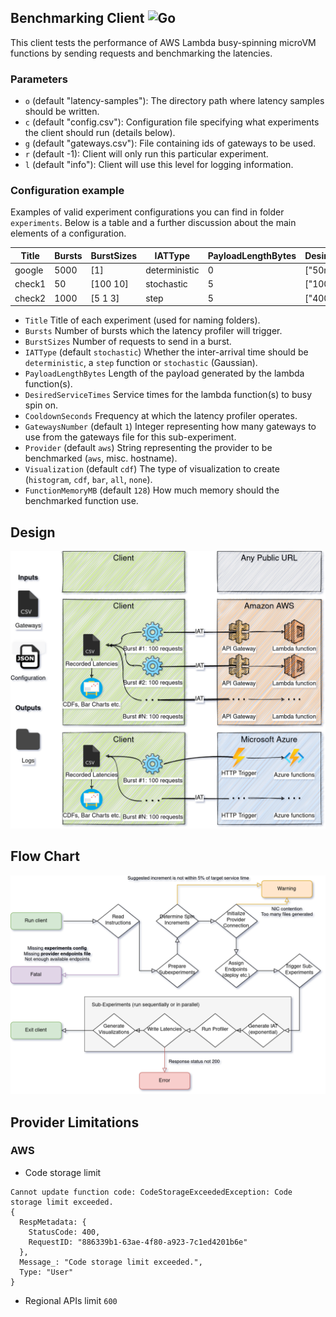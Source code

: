 ## Benchmarking Client ![Go](https://github.com/ease-lab/vhive-bench/workflows/Go/badge.svg?branch=master)
This client tests the performance of 
AWS Lambda busy-spinning microVM functions by sending requests and benchmarking the
latencies. 

### Parameters
- `o` (default "latency-samples"): The directory path where latency samples should be written.
- `c` (default "config.csv"): Configuration file specifying what experiments the client should run (details below).
- `g` (default "gateways.csv"): File containing ids of gateways to be used.
- `r` (default -1): Client will only run this particular experiment.
- `l` (default "info"): Client will use this level for logging information.

### Configuration example 
Examples of valid experiment configurations you can find in folder `experiments`. Below is a table and a further discussion
 about the main elements of a configuration.

| Title        | Bursts | BurstSizes | IATType       | PayloadLengthBytes     | DesiredServiceTimes    | CooldownSeconds     | GatewaysNumber | Provider        | Visualization | FunctionMemoryMB
|--------------|--------|------------|---------------|------------------------|------------------------|---------------------|----------------|-----------------|---------------|-----------------
| google       | 5000   | [1]        | deterministic | 0                      | ["50ms"]               | 1                   | 1              | www.google.com  | all           | 500
| check1       | 50     | [100 10]   | stochastic    | 5                      | ["100ms"]              | 300                 | 150            |                 | cdf           | 1500
| check2       | 1000   | [5 1 3]    | step          | 5                      | ["400ms"]              | 600                 | 100            | aws             |               | 300

- `Title` Title of each experiment (used for naming folders).
- `Bursts` Number of bursts which the latency profiler will trigger.
- `BurstSizes` Number of requests to send in a burst.
- `IATType` (default `stochastic`) Whether the inter-arrival time should be `deterministic`, a `step` function or `stochastic` (Gaussian).
- `PayloadLengthBytes` Length of the payload generated by the lambda function(s).
- `DesiredServiceTimes` Service times for the lambda function(s) to busy spin on.
- `CooldownSeconds` Frequency at which the latency profiler operates.
- `GatewaysNumber` (default `1`) Integer representing how many gateways to use from the gateways file for this sub-experiment.
- `Provider` (default `aws`) String representing the provider to be benchmarked (`aws`, misc. hostname).
- `Visualization` (default `cdf`) The type of visualization to create (`histogram`, `cdf`, `bar`, `all`, `none`).
- `FunctionMemoryMB` (default `128`) How much memory should the benchmarked function use.


## Design
![design](design/diagram.png)

## Flow Chart
![design](design/flow-chart.png)

## Provider Limitations

### AWS
- Code storage limit
```
Cannot update function code: CodeStorageExceededException: Code storage limit exceeded.
{
  RespMetadata: {
    StatusCode: 400,
    RequestID: "886339b1-63ae-4f80-a923-7c1ed4201b6e"
  },
  Message_: "Code storage limit exceeded.",
  Type: "User"
}
```

- Regional APIs limit `600`